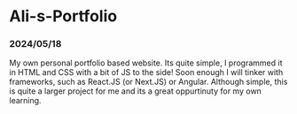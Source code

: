 # Ali-s-Portfolio
### 2024/05/18
My own personal portfolio based website. Its quite simple, I programmed it in HTML and CSS with a bit of JS to the side! Soon enough I will tinker with frameworks, such as React.JS (or Next.JS) or Angular. Although simple, this is quite a larger project for me and its a great oppurtinuty for my own learning. 
